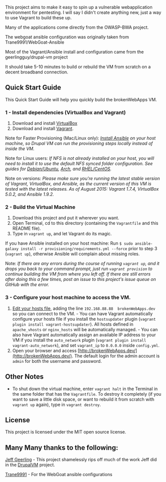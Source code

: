 This project aims to make it easy to spin up a vulnerable webapplication environment for pentesting. I will say I didn't create anything new, just a way to use Vagrant to build these up.

Many of the applications come directly from the OWASP-BWA project.

The webgoat ansible configuration was originally taken from Trane9991/WebGoat-Ansible

Most of the Vagrant/Ansible install and configuration came from the geerlingguy/drupal-vm project

It should take 5-10 minutes to build or rebuild the VM from scratch on a decent broadband connection.

## Quick Start Guide

This Quick Start Guide will help you quickly build the brokenWebApps VM.

### 1 - Install dependencies (VirtualBox and Vagrant)

  1. Download and install [VirtualBox](https://www.virtualbox.org/wiki/Downloads) 
  2. Download and install [Vagrant](http://www.vagrantup.com/downloads.html).

Note for Faster Provisioning (Mac/Linux only): *[Install Ansible](http://docs.ansible.com/intro_installation.html) on your host machine, so Drupal VM can run the provisioning steps locally instead of inside the VM.*

Note for Linux users: *If NFS is not already installed on your host, you will need to install it to use the default NFS synced folder configuration. See guides for [Debian/Ubuntu](https://www.digitalocean.com/community/tutorials/how-to-set-up-an-nfs-mount-on-ubuntu-14-04), [Arch](https://wiki.archlinux.org/index.php/NFS#Installation), and [RHEL/CentOS](https://www.digitalocean.com/community/tutorials/how-to-set-up-an-nfs-mount-on-centos-6).*

Note on versions: *Please make sure you're running the latest stable version of Vagrant, VirtualBox, and Ansible, as the current version of this VM is tested with the latest releases. As of August 2015: Vagrant 1.7.4, VirtualBox 5.0.2, and Ansible 1.9.2.*

### 2 - Build the Virtual Machine

  1. Download this project and put it wherever you want.
  2. Open Terminal, cd to this directory (containing the `Vagrantfile` and this README file).
  3. Type in `vagrant up`, and let Vagrant do its magic.

If you have Ansible installed on your host machine: Run `$ sudo ansible-galaxy install -r provisioning/requirements.yml --force` prior to step 3 (`vagrant up`), otherwise Ansible will complain about missing roles.

Note: *If there are any errors during the course of running `vagrant up`, and it drops you back to your command prompt, just run `vagrant provision` to continue building the VM from where you left off. If there are still errors after doing this a few times, post an issue to this project's issue queue on GitHub with the error.*

### 3 - Configure your host machine to access the VM.

  1. [Edit your hosts file](http://www.rackspace.com/knowledge_center/article/how-do-i-modify-my-hosts-file), adding the line `192.168.88.88  brokenWebApps.dev` so you can connect to the VM.
    - You can have Vagrant automatically configure your hosts file if you install the `hostsupdater` plugin (`vagrant plugin install vagrant-hostsupdater`). All hosts defined in `apache_vhosts` or `nginx_hosts` will be automatically managed.
    - You can also have Vagrant automatically assign an available IP address to your VM if you install the `auto_network` plugin (`vagrant plugin install vagrant-auto_network`), and set `vagrant_ip` to `0.0.0.0` inside `config.yml`.
  2. Open your browser and access [http://brokenWebApps.dev/](http://brokenWebApps.dev/). The default login for the admin account is `admin` for both the username and password.

## Other Notes

  - To shut down the virtual machine, enter `vagrant halt` in the Terminal in the same folder that has the `Vagrantfile`. To destroy it completely (if you want to save a little disk space, or want to rebuild it from scratch with `vagrant up` again), type in `vagrant destroy`.

## License

This project is licensed under the MIT open source license.

## Many Many thanks to the following:

[Jeff Geerling](http://jeffgeerling.com/) - This project shamelessly rips off much of the work Jeff did in the [DrupalVM](http://drupalvm.com) project.

[Trane9991](https://github.com/Trane9991) - For the WebGoat ansible configurations
